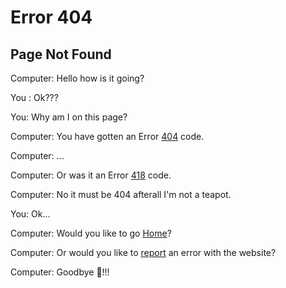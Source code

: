 # Error 404 

## Page Not Found


Computer: Hello how is it going?

You : Ok??? 

You: Why am I on this page? 

Computer: You have gotten an Error [404](https://developer.mozilla.org/en-US/docs/Web/HTTP/Status/404) code.

Computer: ...

Computer: Or was it an Error [418](https://developer.mozilla.org/en-US/docs/Web/HTTP/Status/418) code. 

Computer: No it must be 404 afterall I'm not a teapot.

You: Ok...

Computer: Would you like to go [Home](bbmoisan.com)?

Computer: Or would you like to [report](https://github.com/bbmoisan/website/issues) an error with the website?

Computer: Goodbye 👋!!!
